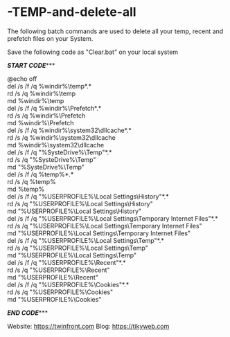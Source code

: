 # -TEMP-and-delete-all

The following batch commands are used to delete all your temp, recent and prefetch files on your System.

Save the following code as "Clear.bat" on your local system

*********START CODE************

@echo off    
del /s /f /q %windir%\temp\*.*    
rd /s /q %windir%\temp    
md %windir%\temp    
del /s /f /q %windir%\Prefetch\*.*    
rd /s /q %windir%\Prefetch    
md %windir%\Prefetch    
del /s /f /q %windir%\system32\dllcache\*.*    
rd /s /q %windir%\system32\dllcache    
md %windir%\system32\dllcache    
del /s /f /q "%SysteDrive%\Temp"\*.*    
rd /s /q "%SysteDrive%\Temp"    
md "%SysteDrive%\Temp"    
del /s /f /q %temp%\*.*    
rd /s /q %temp%    
md %temp%    
del /s /f /q "%USERPROFILE%\Local Settings\History"\*.*    
rd /s /q "%USERPROFILE%\Local Settings\History"    
md "%USERPROFILE%\Local Settings\History"    
del /s /f /q "%USERPROFILE%\Local Settings\Temporary Internet Files"\*.*    
rd /s /q "%USERPROFILE%\Local Settings\Temporary Internet Files"    
md "%USERPROFILE%\Local Settings\Temporary Internet Files"    
del /s /f /q "%USERPROFILE%\Local Settings\Temp"\*.*    
rd /s /q "%USERPROFILE%\Local Settings\Temp"    
md "%USERPROFILE%\Local Settings\Temp"    
del /s /f /q "%USERPROFILE%\Recent"\*.*    
rd /s /q "%USERPROFILE%\Recent"    
md "%USERPROFILE%\Recent"    
del /s /f /q "%USERPROFILE%\Cookies"\*.*    
rd /s /q "%USERPROFILE%\Cookies"    
md "%USERPROFILE%\Cookies"

*********END CODE************


Website: https://twinfront.com 
Blog: https://tikyweb.com
